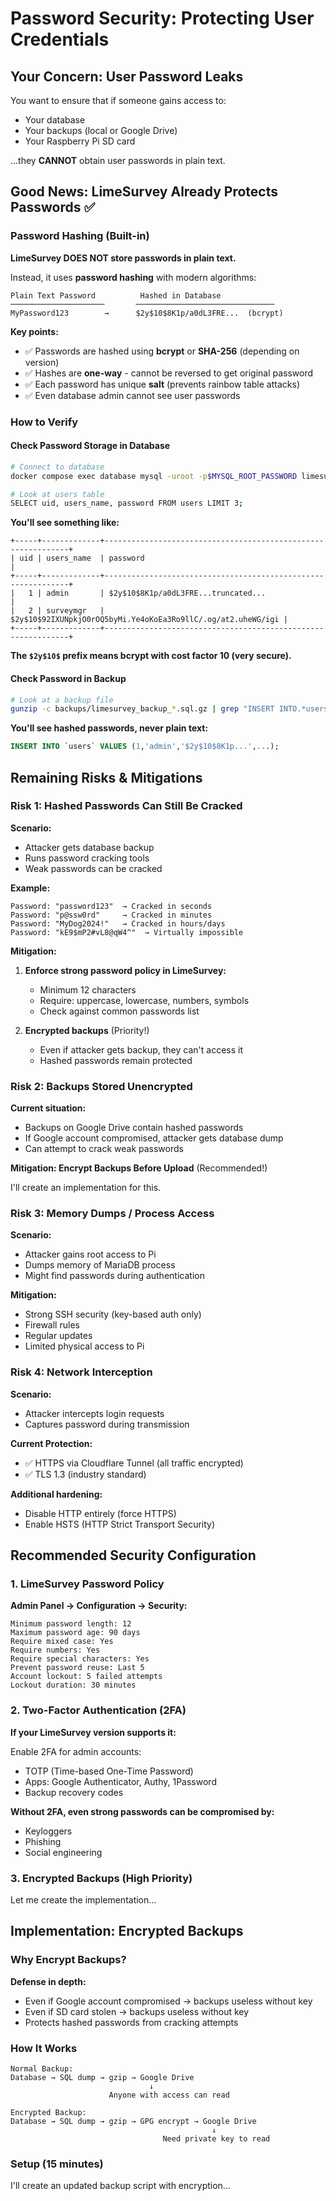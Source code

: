 # Password Security: Protecting User Credentials

## Your Concern: User Password Leaks

You want to ensure that if someone gains access to:
- Your database
- Your backups (local or Google Drive)
- Your Raspberry Pi SD card

...they **CANNOT** obtain user passwords in plain text.

## Good News: LimeSurvey Already Protects Passwords ✅

### Password Hashing (Built-in)

**LimeSurvey DOES NOT store passwords in plain text.**

Instead, it uses **password hashing** with modern algorithms:

```
Plain Text Password          Hashed in Database
─────────────────────       ───────────────────────────────
MyPassword123        →      $2y$10$8K1p/a0dL3FRE...  (bcrypt)
```

**Key points:**
- ✅ Passwords are hashed using **bcrypt** or **SHA-256** (depending on version)
- ✅ Hashes are **one-way** - cannot be reversed to get original password
- ✅ Each password has unique **salt** (prevents rainbow table attacks)
- ✅ Even database admin cannot see user passwords

### How to Verify

#### Check Password Storage in Database

```bash
# Connect to database
docker compose exec database mysql -uroot -p$MYSQL_ROOT_PASSWORD limesurvey

# Look at users table
SELECT uid, users_name, password FROM users LIMIT 3;
```

**You'll see something like:**
```
+-----+-------------+--------------------------------------------------------------+
| uid | users_name  | password                                                     |
+-----+-------------+--------------------------------------------------------------+
|   1 | admin       | $2y$10$8K1p/a0dL3FRE...truncated...                           |
|   2 | surveymgr   | $2y$10$92IXUNpkjO0rOQ5byMi.Ye4oKoEa3Ro9llC/.og/at2.uheWG/igi |
+-----+-------------+--------------------------------------------------------------+
```

**The `$2y$10$` prefix means bcrypt with cost factor 10 (very secure).**

#### Check Password in Backup

```bash
# Look at a backup file
gunzip -c backups/limesurvey_backup_*.sql.gz | grep "INSERT INTO.*users" | head -n 1
```

**You'll see hashed passwords, never plain text:**
```sql
INSERT INTO `users` VALUES (1,'admin','$2y$10$8K1p...',...);
```

## Remaining Risks & Mitigations

### Risk 1: Hashed Passwords Can Still Be Cracked

**Scenario:**
- Attacker gets database backup
- Runs password cracking tools
- Weak passwords can be cracked

**Example:**
```
Password: "password123"  → Cracked in seconds
Password: "p@ssw0rd"     → Cracked in minutes
Password: "MyDog2024!"   → Cracked in hours/days
Password: "kE9$mP2#vL8@qW4^"  → Virtually impossible
```

**Mitigation:**

1. **Enforce strong password policy in LimeSurvey:**
   - Minimum 12 characters
   - Require: uppercase, lowercase, numbers, symbols
   - Check against common passwords list

2. **Encrypted backups** (Priority!)
   - Even if attacker gets backup, they can't access it
   - Hashed passwords remain protected

### Risk 2: Backups Stored Unencrypted

**Current situation:**
- Backups on Google Drive contain hashed passwords
- If Google account compromised, attacker gets database dump
- Can attempt to crack weak passwords

**Mitigation: Encrypt Backups Before Upload** (Recommended!)

I'll create an implementation for this.

### Risk 3: Memory Dumps / Process Access

**Scenario:**
- Attacker gains root access to Pi
- Dumps memory of MariaDB process
- Might find passwords during authentication

**Mitigation:**
- Strong SSH security (key-based auth only)
- Firewall rules
- Regular updates
- Limited physical access to Pi

### Risk 4: Network Interception

**Scenario:**
- Attacker intercepts login requests
- Captures password during transmission

**Current Protection:**
- ✅ HTTPS via Cloudflare Tunnel (all traffic encrypted)
- ✅ TLS 1.3 (industry standard)

**Additional hardening:**
- Disable HTTP entirely (force HTTPS)
- Enable HSTS (HTTP Strict Transport Security)

## Recommended Security Configuration

### 1. LimeSurvey Password Policy

**Admin Panel → Configuration → Security:**

```
Minimum password length: 12
Maximum password age: 90 days
Require mixed case: Yes
Require numbers: Yes
Require special characters: Yes
Prevent password reuse: Last 5
Account lockout: 5 failed attempts
Lockout duration: 30 minutes
```

### 2. Two-Factor Authentication (2FA)

**If your LimeSurvey version supports it:**

Enable 2FA for admin accounts:
- TOTP (Time-based One-Time Password)
- Apps: Google Authenticator, Authy, 1Password
- Backup recovery codes

**Without 2FA, even strong passwords can be compromised by:**
- Keyloggers
- Phishing
- Social engineering

### 3. Encrypted Backups (High Priority)

Let me create the implementation...

## Implementation: Encrypted Backups

### Why Encrypt Backups?

**Defense in depth:**
- Even if Google account compromised → backups useless without key
- Even if SD card stolen → backups useless without key
- Protects hashed passwords from cracking attempts

### How It Works

```
Normal Backup:
Database → SQL dump → gzip → Google Drive
                               ↓
                      Anyone with access can read

Encrypted Backup:
Database → SQL dump → gzip → GPG encrypt → Google Drive
                                             ↓
                                  Need private key to read
```

### Setup (15 minutes)

I'll create an updated backup script with encryption...
